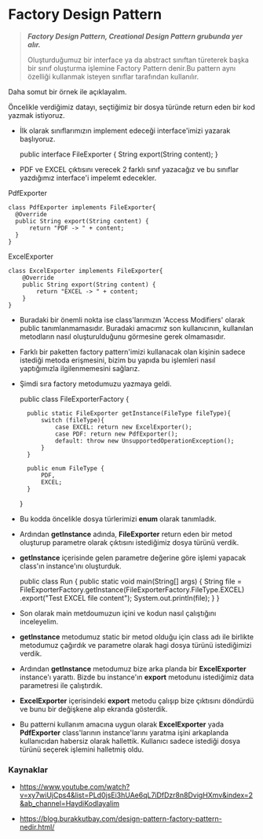 # Factory Design Pattern
> _**Factory Design Pattern, Creational Design Pattern grubunda yer alır.**_
>
> Oluşturduğumuz bir interface ya da abstract sınıftan türeterek başka bir sınıf oluşturma işlemine Factory Pattern denir.Bu pattern aynı özelliği kullanmak isteyen sınıflar tarafından kullanılır.

&NewLine;

Daha somut bir örnek ile açıklayalım.

Öncelikle verdiğimiz datayı, seçtiğimiz bir dosya türünde return eden bir kod yazmak istiyoruz.

* İlk olarak sınıflarımızın implement edeceği interface'imizi yazarak başlıyoruz.


    public interface FileExporter {
      String export(String content);
    }

* PDF ve EXCEL çıktısını verecek 2 farklı sınıf yazacağız ve bu sınıflar yazdığımız interface'i impelemt edecekler.

PdfExporter

    class PdfExporter implements FileExporter{
      @Override
      public String export(String content) {
          return "PDF -> " + content;
      }
    }

ExcelExporter

    class ExcelExporter implements FileExporter{
        @Override
        public String export(String content) {
            return "EXCEL -> " + content;
        }
    }

* Buradaki bir önemli nokta ise class'larımızın 'Access Modifiers' olarak public tanımlanmamasıdır. Buradaki amacımız son kullanıcının, kullanılan metodların nasıl oluşturulduğunu görmesine gerek olmamasıdır.

* Farklı bir paketten factory pattern'imizi kullanacak olan kişinin sadece istediği metoda erişmesini, bizim bu yapıda bu işlemleri nasıl yaptığımızla ilgilenmemesini sağlarız.

* Şimdi sıra factory metodumuzu yazmaya geldi.


    public class FileExporterFactory {

        public static FileExporter getInstance(FileType fileType){
            switch (fileType){
                case EXCEL: return new ExcelExporter();
                case PDF: return new PdfExporter();
                default: throw new UnsupportedOperationException();
            }
        }

        public enum FileType {
            PDF,
            EXCEL;
        }
    }

* Bu kodda öncelikle dosya türlerimizi **enum** olarak tanımladık.

* Ardından **getInstance** adında, **FileExporter** return eden bir metod oluşturup parametre olarak çıktısını istediğimiz dosya türünü verdik.

* **getInstance** içerisinde gelen parametre değerine göre işlemi yapacak class'ın instance'ını oluşturduk.


    public class Run {
        public static void main(String[] args) {
            String file = FileExporterFactory.getInstance(FileExporterFactory.FileType.EXCEL)
                    .export("Test EXCEL file content");
            System.out.println(file);
        }
    }
* Son olarak main metdoumuzun içini ve kodun nasıl çalıştığını inceleyelim.

* **getInstance** metodumuz static bir metod olduğu için class adı ile birlikte metodumuz çağırdık ve parametre olarak hagi dosya türünü istediğimizi verdik.

* Ardından **getInstance** metodumuz bize arka planda bir **ExcelExporter** instance'ı yarattı. Bizde bu instance'ın **export** metodunu istediğimiz data parametresi ile çalıştırdık.

* **ExcelExporter** içerisindeki **export** metodu çalışıp bize çıktısını döndürdü ve bunu bir değişkene alıp ekranda gösterdik.

* Bu patterni kullanım amacına uygun olarak **ExcelExporter** yada **PdfExporter** class'larının instance'larını yaratma işini arkaplanda kullanıcıdan habersiz olarak hallettik. Kullanıcı sadece istediği dosya türünü seçerek işlemini halletmiş oldu.

### Kaynaklar

- https://www.youtube.com/watch?v=xy7wiUjCps4&list=PLd0jsEi3hUAe6qL7iDfDzr8n8DvigHXmv&index=2&ab_channel=HaydiKodlayalim

- https://blog.burakkutbay.com/design-pattern-factory-pattern-nedir.html/